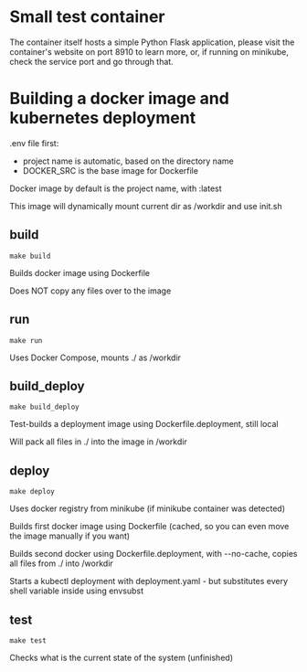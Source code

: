 # Small test container

The container itself hosts a simple Python Flask application, please visit the container's website on port 8910 to learn more, or, if running on minikube, check the service port and go through that.

# Building a docker image and kubernetes deployment

.env file first:
- project name is automatic, based on the directory name
- DOCKER_SRC is the base image for Dockerfile

Docker image by default is the project name, with :latest

This image will dynamically mount current dir as /workdir and use init.sh


## build

    make build

Builds docker image using Dockerfile

Does NOT copy any files over to the image

## run

    make run

Uses Docker Compose, mounts ./ as /workdir

## build_deploy

    make build_deploy

Test-builds a deployment image using Dockerfile.deployment, still local

Will pack all files in ./ into the image in /workdir

## deploy

    make deploy

Uses docker registry from minikube (if minikube container was detected)

Builds first docker image using Dockerfile  (cached, so you can even move the image manually if you want)

Builds second docker using Dockerfile.deployment, with --no-cache, copies all files from ./ into /workdir

Starts a kubectl deployment with deployment.yaml - but substitutes every shell variable inside using envsubst

## test

    make test

Checks what is the current state of the system (unfinished)